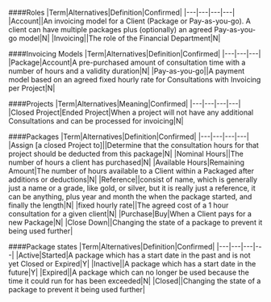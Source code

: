 ####Roles
|Term|Alternatives|Definition|Confirmed|
|---|---|---|---|
|Account||An invoicing model for a Client (Package or Pay-as-you-go). A client can have multiple packages plus (optionally) an agreed Pay-as-you-go model|N|
|Invoicing||The role of the Financial Department|N|

####Invoicing Models
|Term|Alternatives|Definition|Confirmed|
|---|---|---|
|Package|Account|A pre-purchased amount of consultation time with a number of hours and a validity duration|N|
|Pay-as-you-go||A payment model based on an agreed fixed hourly rate for Consultations with Invoicing per Project|N|

####Projects
|Term|Alternatives|Meaning|Confirmed|
|---|---|---|---|
|Closed Project|Ended Project|When a project will not have any additional Consultations and can be processed for invoicing|N|

####Packages
|Term|Alternatives|Definition|Confirmed|
|---|---|---|---|
|Assign [a closed Project to]||Determine that the consultation hours for that project should be deducted from this package|N|
|Nominal Hours||The number of hours a client has purchased|N|
|Available Hours|Remaining Amount|The number of hours available to a Client within a Packaged after additions or deductions|N|
|Reference||consist of name, which is generally just a name or a grade, like gold, or silver, but it is really just a reference, it can be anything, plus year and month the when the package started, and finally the length|N|
|fixed hourly rate||The agreed cost of a 1 hour consultation for a given client|N|
|Purchase|Buy|When a Client pays for a new Package|N|
|Close Down||Changing the state of a package to prevent it being used further|

####Package states
|Term|Alternatives|Definition|Confirmed|
|---|---|---|---|
|Active|Started|A package which has a start date in the past and is not yet Closed or Expired|Y|
|Inactive||A package which has a start date in the future|Y|
|Expired||A package which can no longer be used because the time it could run for has been exceeded|N|
|Closed||Changing the state of a package to prevent it being used further|